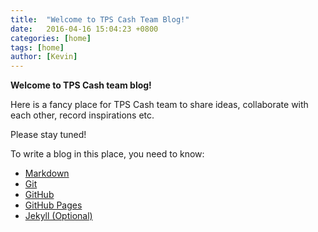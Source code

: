```yaml
---
title:  "Welcome to TPS Cash Team Blog!"
date:   2016-04-16 15:04:23 +0800
categories: [home]
tags: [home]
author: [Kevin]
---
```


**Welcome to TPS Cash team blog!**

Here is a fancy place for TPS Cash team to share ideas, collaborate with each other, record inspirations etc.

Please stay tuned!

To write a blog in this place, you need to know:

* [Markdown](https://guides.github.com/features/mastering-markdown/#intro)
* [Git](https://git-scm.com/book/en/v2)
* [GitHub](https://github.com/)
* [GitHub Pages](https://pages.github.com/)
* [Jekyll (Optional)](http://jekyllcn.com/)
